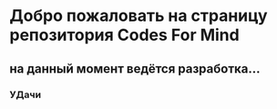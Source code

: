# Добро пожаловать на страницу репозитория Codes For Mind 

## на данный момент ведётся разработка...

### УДачи
